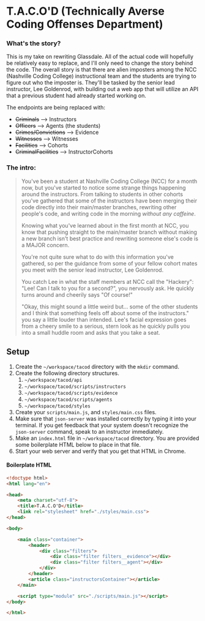 # T.A.C.O'D (Technically Averse Coding Offenses Department)

### What's the story?

This is my take on rewriting Glassdale. All of the actual code will hopefully be relatively easy to replace, and I'll only need to change the story behind the code. The overall story is that there are alien imposters among the NCC (Nashville Coding College) instructional team and the students are trying to figure out who the imposter is. They'll be tasked by the senior lead instructor, Lee Goldenrod, with building out a web app that will utilize an API that a previous student had already started working on.

The endpoints are being replaced with: 
- ~~Criminals~~ --> Instructors
- ~~Officers~~ --> Agents (the students)
- ~~Crimes/Convictions~~ --> Evidence
- ~~Witnesses~~ --> Witnesses
- ~~Facilities~~ --> Cohorts
- ~~CriminalFacilities~~ --> InstructorCohorts

### The intro:
> You've been a student at Nashville Coding College (NCC) for a month now, but you've started to notice some strange things happening around the instructors. From talking to students in other cohorts you've gathered that some of the instructors have been merging their code directly into their main/master branches, rewriting other people's code, and writing code in the morning *without any caffeine*.
>
> Knowing what you've learned about in the first month at NCC, you know that pushing straight to the main/master branch without making a new branch isn't best practice and rewriting someone else's code is a MAJOR concern. 
>
> You're not quite sure what to do with this information you've gathered, so per the guidance from some of your fellow cohort mates you meet with the senior lead instructor, Lee Goldenrod.
>
> You catch Lee in what the staff members at NCC call the "Hackery": "Lee! Can I talk to you for a second?", you nervously ask. He quickly turns around and cheerily says "Of course!"
>
> "Okay, this might sound a little weird but... some of the other students and I think that something feels off about some of the instructors." you say a little louder than intended. Lee's facial expression goes from a cheery smile to a serious, stern look as he quickly pulls you into a small huddle room and asks that you take a seat.

## Setup

1. Create the `~/workspace/tacod` directory with the `mkdir` command.
1. Create the following directory structures.
    1. `~/workspace/tacod/api`
    1. `~/workspace/tacod/scripts/instructors`
    1. `~/workspace/tacod/scripts/evidence`
    1. `~/workspace/tacod/scripts/agents`
    1. `~/workspace/tacod/styles`
1. Create your `scripts/main.js`, and `styles/main.css` files.
1. Make sure that `json-server` was installed correctly by typing it into your terminal. If you get feedback that your system doesn't recognize the `json-server` command, speak to an instructor immediately.
1. Make an `index.html` file in `~/workspace/tacod` directory. You are provided some boilerplate HTML below to place in that file.
1. Start your web server and verify that you get that HTML in Chrome.

#### Boilerplate HTML

```html
<!doctype html>
<html lang="en">

<head>
    <meta charset="utf-8">
    <title>T.A.C.O'D</title>
    <link rel="stylesheet" href="./styles/main.css">
</head>

<body>

    <main class="container">
        <header>
            <div class="filters">
                <div class="filter filters__evidence"></div>
                <div class="filter filters__agent"></div>
            </div>
        </header>
        <article class="instructorsContainer"></article>
    </main>

    <script type="module" src="./scripts/main.js"></script>
</body>

</html>
```
